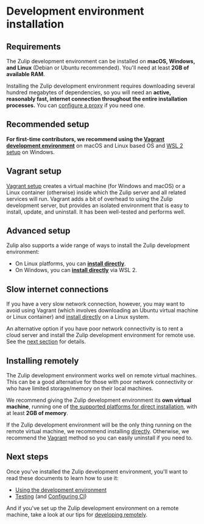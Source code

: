 # Development environment installation

## Requirements

The Zulip development environment can be installed on **macOS,
Windows, and Linux** (Debian or Ubuntu recommended). You'll need at least **2GB
of available RAM**.

Installing the Zulip development environment requires downloading several hundred
megabytes of dependencies, so you will need an **active, reasonably fast,
internet connection throughout the entire installation processes.** You can
[configure a proxy][configure-proxy] if you need one.

## Recommended setup

**For first-time contributors, we recommend using the
[Vagrant development environment][install-vagrant]** on
macOS and Linux based OS and [WSL 2 setup][install-via-wsl] on Windows.

## Vagrant setup

[Vagrant setup][install-vagrant] creates a virtual machine (for Windows and macOS) or a
Linux container (otherwise) inside which the Zulip server and all
related services will run. Vagrant adds a bit of overhead to using the
Zulip development server, but provides an isolated environment that is
easy to install, update, and uninstall. It has been well-tested and
performs well.

## Advanced setup

Zulip also supports a wide range of ways to install the Zulip
development environment:

- On Linux platforms, you can **[install directly][install-direct]**.
- On Windows, you can **[install directly][install-via-wsl]** via WSL 2.

## Slow internet connections

If you have a very slow network connection, however, you may want to
avoid using Vagrant (which involves downloading an Ubuntu virtual
machine or Linux container) and [install directly][install-direct] on
a Linux system.

An alternative option if you have poor network connectivity is to rent
a cloud server and install the Zulip development environment for
remote use. See the [next section][self-install-remote] for details.

## Installing remotely

The Zulip development environment works well on remote virtual
machines. This can be a good alternative for those with poor network
connectivity or who have limited storage/memory on their local
machines.

We recommend giving the Zulip development environment its **own
virtual machine**, running one of
[the supported platforms for direct installation][install-direct],
with at least **2GB of memory**.

If the Zulip development environment will be the only thing running on
the remote virtual machine, we recommend installing
[directly][install-direct]. Otherwise, we recommend the
[Vagrant][install-vagrant] method so you can easily uninstall if you
need to.

## Next steps

Once you've installed the Zulip development environment, you'll want
to read these documents to learn how to use it:

- [Using the development environment][using-dev-env]
- [Testing][testing] (and [Configuring CI][ci])

And if you've set up the Zulip development environment on a remote
machine, take a look at our tips for
[developing remotely][dev-remote].

[dev-remote]: remote.md
[install-direct]: setup-advanced.md#installing-directly-on-ubuntu-debian-centos-or-fedora
[install-vagrant]: setup-recommended.md
[self-install-remote]: #installing-remotely
[self-slow-internet]: #slow-internet-connections
[configure-proxy]: setup-recommended.md#specifying-a-proxy
[using-dev-env]: using.md
[testing]: ../testing/testing.md
[ci]: ../git/cloning.md#step-3-configure-continuous-integration-for-your-fork
[install-via-wsl]: setup-recommended.md
